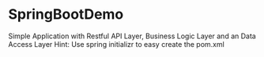 # SpringBootDemo
Simple Application with Restful API Layer, Business Logic Layer and an Data Access Layer
Hint: Use spring initializr to easy create the pom.xml
